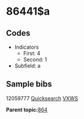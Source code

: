 # 86441$a

## Codes

-   Indicators
    -   First: 4
    -   Second: 1
-   Subfield: a

## Sample bibs

12059777 [Quicksearch](https://search.library.yale.edu/catalog/12059777) [VXWS](http://prodorbis.library.yale.edu:7014/vxws/GetHoldingsService?bibId=12059777)

**Parent topic:**[864](../../tags/864/864.md)

